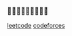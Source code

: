 ### 🙋🏼‍♀️🙋🏼‍♀️🙋🏼‍♀️

[leetcode](https://leetcode.com/u/dieterwhittingham/) [codeforces](https://codeforces.com/profile/mirandacosgrove) 
